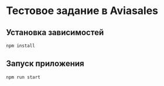 # Тестовое задание в Aviasales

## Установка зависимостей

`npm install`

## Запуск приложения

`npm run start`
